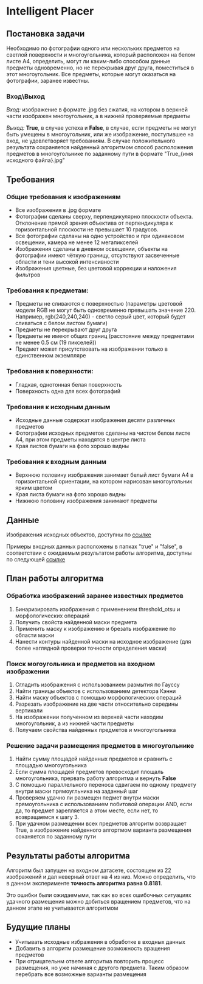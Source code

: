 # Intelligent Placer
## Постановка задачи
Необходимо по фотографии одного или нескольких предметов на светлой поверхности и многоугольника, который расположен на белом листе A4, определить, могут ли каким-либо способом данные предметы одновременно, но не перекрывая друг друга, поместиться в этот многоугольник. Все предметы, которые могут оказаться на фотографии, заранее известны.

### Вход\Выход
*Вход:* 
изображение в формате .jpg без сжатия, на котором в верхней части изображен многоугольник, а в нижней проверяемые предметы

*Выход:* 
**True**, в случае успеха и **False**, в случае, если предметы не могут быть умещены в многоугольник, или же изображение, поступившее на вход, не удовлетворяет требованиям. 
В случае положительного результата сохраняется найденный алгоритмом способ расположения предметов в многоугольнике по заданному пути в формате "True_{имя исходного файла}.jpg"

## Требования
### Общие требования к изображениям
+ Все изображения в .jpg формате
+ Фотографии сделаны сверху, перпендикулярно плоскости объекта. Отклонение прямой зрения объектива от перпендикуляра к горизонтальной плоскости не превышает 10 градусов.
+ Все фотографии сделаны на одно устройство и при одинаковом освещении, камера не менее 12 мегапикселей
+ Изображения сделаны в дневном освещении, объекты на фотографии имеют чёткую границу, отсутствуют засвеченные области и тени высокой интенсивности
+ Изображения цветные, без цветовой коррекции и наложения фильтров


### Требования к предметам:
+ Предметы не сливаются с поверхностью (параметры цветовой модели RGB не могут быть одновременно превышать значение 220. Например, rgb(240,240,240) - светло серый цвет, который будет сливаться с белом листом бумаги)
+ Предметы не перекрывают друг друга
+ Предметы не имеют общих границ (расстояние между предметами не менее 0.5 см (19 пикселей))
+ Предмет может присутствовать на изображении только в единственном экземпляре


### Требования к поверхности:
+ Гладкая, однотонная белая поверхность
+ Поверхность одна для всех фотографий


### Требования к исходным данным
+ Исходные данные содержат изображения десяти различных предметов
+ Фотографии исходных предметов сделаны на чистом белом листе A4, при этом предметы находятся в центре листа 
+ Края листов бумаги на фото хорошо видны 

### Требования к входным данным
+ Верхнюю половину изображения занимает белый лист бумаги A4 в горизонтальной ориентации, на котором нарисован многоугольник ярким цветом 
+ Края листа бумаги на фото хорошо видны 
+ Нижнюю половину изображения занимают предметы

## Данные
Изображения исходных объектов, доступны по [ссылке](https://drive.google.com/drive/folders/1a4XzSREjyc9MpqBEcfjzBQXmNRO5VQp6?usp=sharing)

Примеры входных данных  расположены в папках "true" и "false", в соответствии с ожидаемым результатом работы алгоритма, доступны по следующей [ссылке](https://drive.google.com/drive/folders/1Xi4-pHhXemMedG6puiFzId9kjIyVojrD?usp=sharing)

## План работы алгоритма
### Обработка изображений заранее известных предметов
1. Бинаризировать изображения с применением threshold_otsu и морфологических операций
2. Получить свойста найденной маски предмета
3. Применить маску к изображению и брезать изображение по области маски
4. Нанести контуры найденной маски на исходное изображение (для более наглядной проверки точности определения маски)

### Поиск могоугольника и предметов на входном изображении
1. Сгладить изображения с использованием размытия по Гауссу
2. Найти границы объектов с использованием детектора Кэнни
3. Найти маску объектов с помощью морфологических операций
4. Разрезать изображение на две части относительно середины вертикали
5. На изображении полученном из верхней части находим многоугольник, а из нижней части предметы
6. Получаем свойства найденных предметов и многоугольника

### Решение задачи размещения предметов в многоугольнике
1. Найти сумму площадей найденных предметов и сравнить с площадью многоугольника
2. Если сумма площадей предметов превосходит площаль многоугольника, прервать работу алгоритма и вернуть **False**
3. С помощью параллельного переноса сдвигаем по одному предмету внутри маски прямоугльника на заданный шаг
4. Проверяем удачно ли размещен педмет внутри маски прямоугольника с использованием побитовой операции AND, если да, то предмет зарепляется а этом месте, если нет, то возвращаемся к шагу 3.
5. При удачном размещении всех предметов алгоритм возвращает True, а изображение найденного алгортмом варианта размещения соханяется по заданному пути

## Результаты работы алгоритма
Алгоритм был запущен на входном датасете, состоящем из 22 изображений и дал неверный ответ на 4 из низ. Можно определить, что в данном эксперименте **точность алгоритма равна 0.8181**. 

Это ошибки были ожидаемыми, так как во всех ошибочных ситуациях удачного размещения можно добиться вращением предметов, что на данном этапе не учитывается алгоритмом

## Будущие планы
+ Учитывать исходные избражения в обработке в входных данных
+ Добавить в алгоритм размещение возможность вращения предметов
+ При отрицательнм ответе алгоритма повторить процесс размещения, но уже начиная с другого предмета. Таким образом перебрать все возможные варианты размещения
